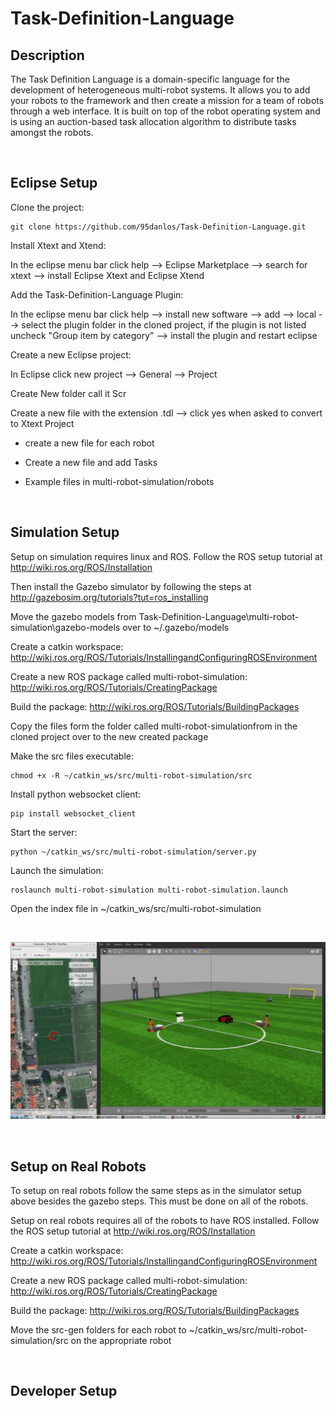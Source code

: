 # Task-Definition-Language

## Description
The Task Definition Language is a domain-specific language for the development of heterogeneous multi-robot systems. It allows you to add your robots to the framework and then create a mission for a team of robots through a web interface. It is built on top of the robot operating system and is using an auction-based task allocation algorithm to distribute tasks amongst the robots.


<br />

## Eclipse Setup

Clone the project:

```
git clone https://github.com/95danlos/Task-Definition-Language.git
```

Install Xtext and Xtend:

In the eclipse menu bar click help --> Eclipse Marketplace --> search for xtext --> install Eclipse Xtext and Eclipse Xtend

Add the Task-Definition-Language Plugin:

In the eclipse menu bar click help --> install new software --> add --> local --> select the plugin folder in the cloned project, if the plugin is not listed uncheck "Group item by category" --> install the plugin and restart eclipse


Create a new Eclipse project:

In Eclipse click new project --> General --> Project

Create New folder call it Scr

Create a new file with the extension .tdl --> click yes when asked to convert to Xtext Project

* create a new file for each robot

* Create a new file and add Tasks

* Example files in multi-robot-simulation/robots


<br />

## Simulation Setup

Setup on simulation requires linux and ROS. Follow the ROS setup tutorial at http://wiki.ros.org/ROS/Installation

Then install the Gazebo simulator by following the steps at http://gazebosim.org/tutorials?tut=ros_installing

Move the gazebo models from Task-Definition-Language\multi-robot-simulation\gazebo-models over to ~/.gazebo/models

Create a catkin workspace: http://wiki.ros.org/ROS/Tutorials/InstallingandConfiguringROSEnvironment

Create a new ROS package called multi-robot-simulation: http://wiki.ros.org/ROS/Tutorials/CreatingPackage

Build the package: http://wiki.ros.org/ROS/Tutorials/BuildingPackages

Copy the files form the folder called multi-robot-simulationfrom in the cloned project over to the new created package

Make the src files executable:

```
chmod +x -R ~/catkin_ws/src/multi-robot-simulation/src
```

Install python websocket client: 

```
pip install websocket_client
```

Start the server:

```
python ~/catkin_ws/src/multi-robot-simulation/server.py
```


Launch the simulation:

```
roslaunch multi-robot-simulation multi-robot-simulation.launch
```

Open the index file in ~/catkin_ws/src/multi-robot-simulation


<br /> 

![alt text](https://github.com/95danlos/Task-Definition-Language/blob/master/images/simulation_demo_img_2.png)


<br />

## Setup on Real Robots

To setup on real robots follow the same steps as in the simulator setup above besides the gazebo steps. This must be done on all of the robots. 

Setup on real robots requires all of the robots to have ROS installed. Follow the ROS setup tutorial at http://wiki.ros.org/ROS/Installation

Create a catkin workspace: http://wiki.ros.org/ROS/Tutorials/InstallingandConfiguringROSEnvironment

Create a new ROS package called multi-robot-simulation: http://wiki.ros.org/ROS/Tutorials/CreatingPackage

Build the package: http://wiki.ros.org/ROS/Tutorials/BuildingPackages

Move the src-gen folders for each robot to ~/catkin_ws/src/multi-robot-simulation/src on the appropriate robot



<br />

## Developer Setup






